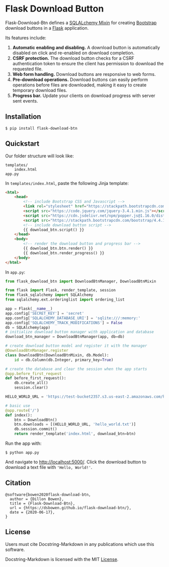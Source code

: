 # Flask Download Button

Flask-Download-Btn defines a [SQLALchemy Mixin](https://docs.sqlalchemy.org/en/13/orm/extensions/declarative/mixins.html) for creating [Bootstrap](https://getbootstrap.com/) download buttons in a [Flask](https://palletsprojects.com/p/flask/) application.

Its features include:

1. **Automatic enabling and disabling.** A download button is automatically disabled on click and re-enabled on download completion.
2. **CSRF protection.** The download button checks for a CSRF authentication token to ensure the client has permission to download the requested file.
3. **Web form handling.** Download buttons are responsive to web forms.
4. **Pre-download operations.** Download buttons can easily perform operations before files are downloaded, making it easy to create temporary download files.
5. **Progress bar.** Update your clients on download progress with server sent events.

## Installation

```
$ pip install flask-download-btn
```

## Quickstart

Our folder structure will look like:

```
templates/
    index.html
app.py
```

In `templates/index.html`, paste the following Jinja template:

```html
<html>
    <head>
        <!-- include Bootstrap CSS and Javascript -->
        <link rel="stylesheet" href="https://stackpath.bootstrapcdn.com/bootstrap/4.4.1/css/bootstrap.min.css">
        <script src="https://code.jquery.com/jquery-3.4.1.min.js"></script>
        <script src="https://cdn.jsdelivr.net/npm/popper.js@1.16.0/dist/umd/popper.min.js"></script>
        <script src="https://stackpath.bootstrapcdn.com/bootstrap/4.4.1/js/bootstrap.min.js"></script>
        <!-- include download button script -->
        {{ download_btn.script() }}
    </head>
    <body>
        <!-- render the download button and progress bar -->
        {{ download_btn.btn.render() }}
        {{ download_btn.render_progress() }}
    </body>
</html>
```

In `app.py`:

```python
from flask_download_btn import DownloadBtnManager, DownloadBtnMixin

from flask import Flask, render_template, session
from flask_sqlalchemy import SQLAlchemy
from sqlalchemy.ext.orderinglist import ordering_list

app = Flask(__name__)
app.config['SECRET_KEY'] = 'secret'
app.config['SQLALCHEMY_DATABASE_URI'] = 'sqlite:///:memory:'
app.config['SQLALCHEMY_TRACK_MODIFICATIONS'] = False
db = SQLAlchemy(app)
# initialize download button manager with application and database
download_btn_manager = DownloadBtnManager(app, db=db)

# create download button model and register it with the manager
@DownloadBtnManager.register
class DownloadBtn(DownloadBtnMixin, db.Model):
    id = db.Column(db.Integer, primary_key=True)

# create the database and clear the session when the app starts
@app.before_first_request
def before_first_request():
    db.create_all()
    session.clear()

HELLO_WORLD_URL = 'https://test-bucket2357.s3.us-east-2.amazonaws.com/hello_world.txt'

# basic use
@app.route('/')
def index():
    btn = DownloadBtn()
    btn.downloads = [(HELLO_WORLD_URL, 'hello_world.txt')]
    db.session.commit()
    return render_template('index.html', download_btn=btn)
```

Run the app with:

```
$ python app.py
```

And navigate to <http://localhost:5000/>. Click the download button to download a text file with `'Hello, World!'`.

## Citation

```
@software{bowen2020flask-download-btn,
  author = {Dillon Bowen},
  title = {Flask-Download-Btn},
  url = {https://dsbowen.github.io/flask-download-btn/},
  date = {2020-06-17},
}
```

## License

Users must cite Docstring-Markdown in any publications which use this software.

Docstring-Markdown is licensed with the MIT [License](https://github.com/dsbowen/flask-download-btn/blob/master/LICENSE).
